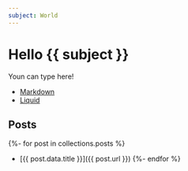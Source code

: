 ```yaml
---
subject: World
---
```


# Hello {{ subject }}

Youn can type here!

- [Markdown](/docs/languages/markdown/)
- [Liquid](/docs/languages/liquid/)
  
## Posts

{%- for post in collections.posts %}
- [{{ post.data.title }}]({{ post.url }})
{%- endfor %}